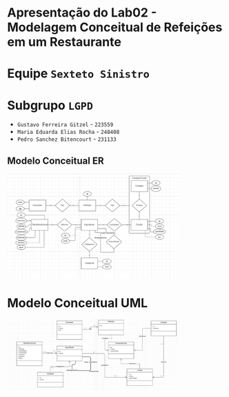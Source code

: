 # Apresentação do Lab02 - Modelagem Conceitual de Refeições em um Restaurante

# Equipe `Sexteto Sinistro`

# Subgrupo `LGPD`
* `Gustavo Ferreira Gitzel` - `223559`
* `Maria Eduarda Elias Rocha` - `248408`
* `Pedro Sanchez Bitencourt` - `231133`

## Modelo Conceitual ER

<img src="images/lab02ER-LGPD.png" width="400px" height="auto">

# Modelo Conceitual UML

<img src="images/lab02UML-LGPD.png" width="400px" height="auto">  